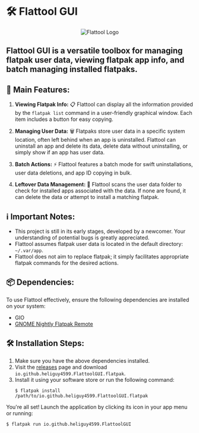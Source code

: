 # 🛠️ Flattool GUI

<p align="center">
  <img src="https://github.com/flattool/flattool-cli/raw/main/flattool_logo-name.png" alt="Flattool Logo">
</p>

## Flattool GUI is a versatile toolbox for managing flatpak user data, viewing flatpak app info, and batch managing installed flatpaks.

## 🚀 Main Features:

1. **Viewing Flatpak Info:** 📋 Flattool can display all the information provided by the `flatpak list` command in a user-friendly graphical window. Each item includes a button for easy copying.

2. **Managing User Data:** 🗑️ Flatpaks store user data in a specific system location, often left behind when an app is uninstalled. Flattool can uninstall an app and delete its data, delete data without uninstalling, or simply show if an app has user data.

3. **Batch Actions:** ⚡ Flattool features a batch mode for swift uninstallations, user data deletions, and app ID copying in bulk.

4. **Leftover Data Management:** 📁 Flattool scans the user data folder to check for installed apps associated with the data. If none are found, it can delete the data or attempt to install a matching flatpak.

## ℹ️ Important Notes:
- This project is still in its early stages, developed by a newcomer. Your understanding of potential bugs is greatly appreciated.
- Flattool assumes flatpak user data is located in the default directory: `~/.var/app`.
- Flattool does not aim to replace flatpak; it simply facilitates appropriate flatpak commands for the desired actions.

## 📦 Dependencies:
To use Flattool effectively, ensure the following dependencies are installed on your system:
- GIO
- [GNOME Nightly Flatpak Remote](https://wiki.gnome.org/Apps/Nightly)

## 🛠️ Installation Steps:
1. Make sure you have the above dependencies installed.
2. Visit the [releases](https://github.com/flattool/flattool-gui/releases) page and download `io.github.heliguy4599.FlattoolGUI.flatpak`.
3. Install it using your software store or run the following command:
   ```shell
   $ flatpak install /path/to/io.github.heliguy4599.FlattoolGUI.flatpak
   ```
You're all set! Launch the application by clicking its icon in your app menu or running:
```shell
$ flatpak run io.github.heliguy4599.FlattoolGUI
```
